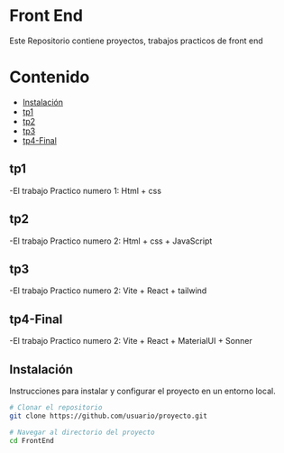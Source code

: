 # Front End

Este Repositorio contiene proyectos, trabajos practicos de front end 

# Contenido

- [Instalación](#instalación)
- [tp1](#tp1)
- [tp2](#tp2)
- [tp3](#tp3)
- [tp4-Final](#tp4-final)


## tp1

-El trabajo Practico numero 1: Html + css

## tp2

-El trabajo Practico numero 2: Html + css + JavaScript

## tp3

-El trabajo Practico numero 2: Vite + React + tailwind

## tp4-Final

-El trabajo Practico numero 2: Vite + React + MaterialUI + Sonner


## Instalación

Instrucciones para instalar y configurar el proyecto en un entorno local.

```bash
# Clonar el repositorio
git clone https://github.com/usuario/proyecto.git

# Navegar al directorio del proyecto
cd FrontEnd



